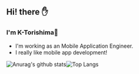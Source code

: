 
## Hi! there ✋
### I'm K-Torishima📱
- I'm working as an Mobile Application Engineer.
- I really like mobile app development!

<!-- ### Skills: -->
<!-- <img src="https://img.icons8.com/color/48/000000/swift.svg"/><img src="https://img.icons8.com/fluent/48/000000/swiftui.svg"/><img src="https://img.icons8.com/color/48/000000/git.svg"/><img src="https://img.icons8.com/color/48/000000/xcode.svg"/><img src="https://img.icons8.com/fluent/48/000000/visual-studio-code-2019.svg"/>
 -->
![Anurag's github stats](https://github-readme-stats.vercel.app/api?username=K-Torishima&count_private=true&show_icons=true&hide_border=true)![Top Langs](https://github-readme-stats.vercel.app/api/top-langs/?username=K-Torishima&layout=compact&count_private=true&show_icons=true&hide_border=true)

<!--これはみて欲しいレポジトリを追加できる>
<!--[![ReadMe Card](https://github-readme-stats.vercel.app/api/pin/?username=anuraghazra&repo=github-readme-stats)](https://github.com/anuraghazra/github-readme-stats)
-->

<!--<img src="https://img.icons8.com/color/48/000000/javascript.svg"/><img src="https://img.icons8.com/color/48/000000/typescript.svg"/><img src="https://img.icons8.com/color/48/000000/react-native.svg"/>>
